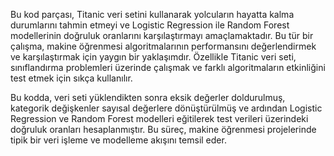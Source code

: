 Bu kod parçası, Titanic veri setini kullanarak yolcuların hayatta kalma durumlarını tahmin etmeyi ve Logistic Regression ile Random Forest modellerinin doğruluk oranlarını karşılaştırmayı amaçlamaktadır. Bu tür bir çalışma, makine öğrenmesi algoritmalarının performansını değerlendirmek ve karşılaştırmak için yaygın bir yaklaşımdır. Özellikle Titanic veri seti, sınıflandırma problemleri üzerinde çalışmak ve farklı algoritmaların etkinliğini test etmek için sıkça kullanılır. 


Bu kodda, veri seti yüklendikten sonra eksik değerler doldurulmuş, kategorik değişkenler sayısal değerlere dönüştürülmüş ve ardından Logistic Regression ve Random Forest modelleri eğitilerek test verileri üzerindeki doğruluk oranları hesaplanmıştır. Bu süreç, makine öğrenmesi projelerinde tipik bir veri işleme ve modelleme akışını temsil eder.

